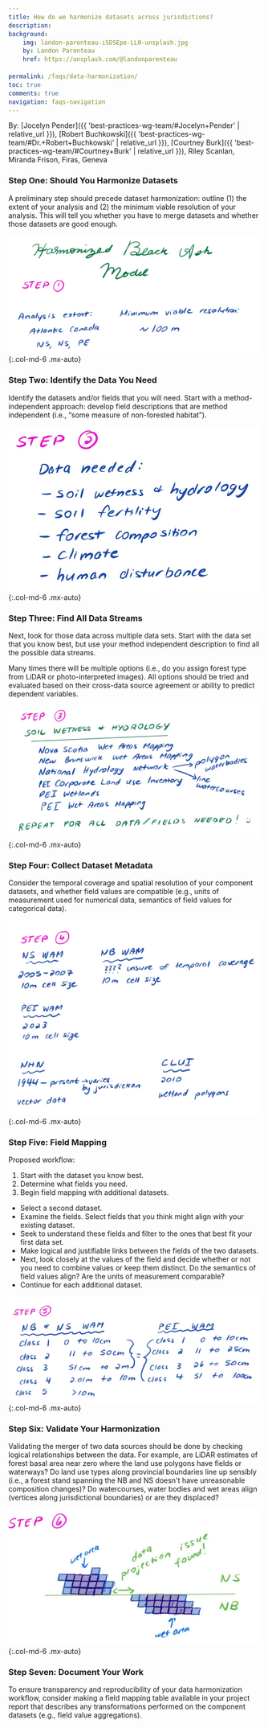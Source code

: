 ```yaml
---
title: How do we harmonize datasets across jurisdictions?
description: 
background: 
    img: landon-parenteau-i5DSEpe-LL0-unsplash.jpg
    by: Landon Parenteau
    href: https://unsplash.com/@landonparenteau
  
permalink: /faqs/data-harmonization/
toc: true
comments: true
navigation: faqs-navigation
---
```


By: [Jocelyn Pender]({{ 'best-practices-wg-team/#Jocelyn+Pender' | relative_url }}), [Robert Buchkowski]({{ 'best-practices-wg-team/#Dr.+Robert+Buchkowski' | relative_url }}), [Courtney Burk]({{ 'best-practices-wg-team/#Courtney+Burk' | relative_url }}), Riley Scanlan, Miranda Frison, Firas, Geneva

### Step One: Should You Harmonize Datasets

A preliminary step should precede dataset harmonization: outline (1) the extent of your analysis and (2) the minimum viable resolution of your analysis. This will tell you whether you have to merge datasets and whether those datasets are good enough.

![Step One](../../assets/images/Step1.jpg){:.col-md-6 .mx-auto} 

### Step Two: Identify the Data You Need

Identify the datasets and/or fields that you will need. Start with a method-independent approach: develop field descriptions that are method independent (i.e., “some measure of non-forested habitat”). 

![Step Two](../../assets/images/Step2.jpg){:.col-md-6 .mx-auto} 

### Step Three: Find All Data Streams

Next, look for those data across multiple data sets. Start with the data set that you know best, but use your method independent description to find all the possible data streams.

Many times there will be multiple options (i.e., do you assign forest type from LiDAR or photo-interpreted images). All options should be tried and evaluated based on their cross-data source agreement or ability to predict dependent variables.

![Step Three](../../assets/images/Step3.jpg){:.col-md-6 .mx-auto} 

### Step Four: Collect Dataset Metadata

Consider the temporal coverage and spatial resolution of your component datasets, and whether field values are compatible (e.g., units of measurement used for numerical data, semantics of field values for categorical data).

![Step Four](../../assets/images/Step4.jpg){:.col-md-6 .mx-auto} 

### Step Five: Field Mapping

Proposed workflow:
1. Start with the dataset you know best. 
2. Determine what fields you need.
3. Begin field mapping with additional datasets. 
* Select a second dataset. 
* Examine the fields. Select fields that you think might align with your existing dataset. 
* Seek to understand these fields and filter to the ones that best fit your first data set.
* Make logical and justifiable links between the fields of the two datasets. 
* Next, look closely at the values of the field and decide whether or not you need to combine values or keep them distinct. Do the semantics of field values align? Are the units of measurement comparable?
* Continue for each additional dataset.

![Step Five](../../assets/images/Step5.jpg){:.col-md-6 .mx-auto} 

### Step Six: Validate Your Harmonization

Validating the merger of two data sources should be done by checking logical relationships between the data. For example, are LiDAR estimates of forest basal area near zero where the land use polygons have fields or waterways? Do land use types along provincial boundaries line up sensibly (i.e., a forest stand spanning the NB and NS doesn't have unreasonable composition changes)? Do watercourses, water bodies and wet areas align (vertices along jurisdictional boundaries) or are they displaced?

![Step Six](../../assets/images/Step6.jpg){:.col-md-6 .mx-auto} 

### Step Seven: Document Your Work

To ensure transparency and reproducibility of your data harmonization workflow, consider making a field mapping table available in your project report that describes any transformations performed on the component datasets (e.g., field value aggregations).

